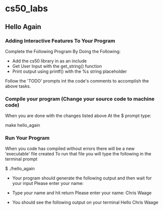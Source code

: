 # cs50_labs

## Hello Again 
### Adding Interactive Features To Your Program 

Complete the Following Program By Doing the Following:

  - Add the cs50 library in as an include
  - Get User Input with the get_string() function
  - Print output using printf() with the %s string placeholder

Follow the 'TODO' prompts int the code's comments to accomplish the above tasks. 

### Compile your program (Change your source code to machine code)
When you are done with the changes listed above
At the $ prompt type:

  make hello_again

### Run Your Program
When you code has compiled without errors there will be a new 'executable' file created
To run that file you will type the following in the terminal prompt
  
$ ./hello_again

- Your program should generate the following output and then wait for your input 
Please enter your name: 

- Type your name and hit return 
Please enter your name: Chris Waage

- You should see the following output on your terminal 
Hello Chris Waage
